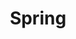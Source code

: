 ---
title: "Spring"
layout: category
permalink: /categories/spring/
author_profile: true
taxonomy: Spring
sidebar:
    nav: "sidebar-category"
---
